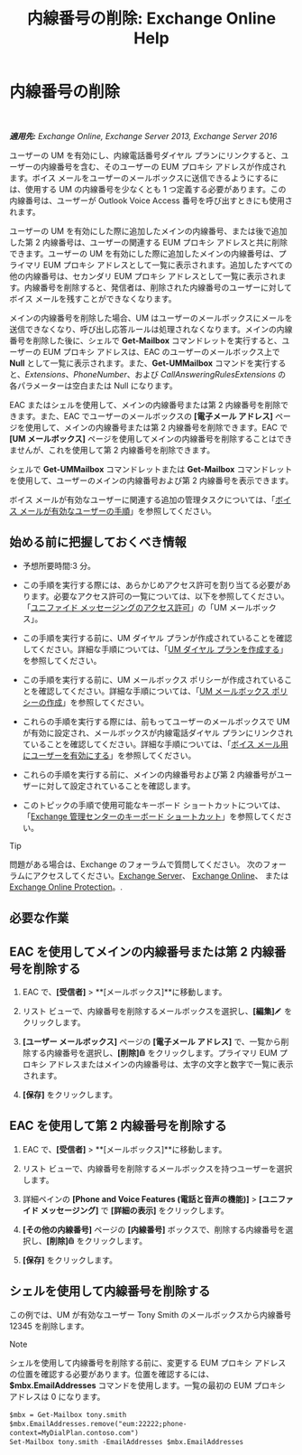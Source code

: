 ﻿---
title: '内線番号の削除: Exchange Online Help'
TOCTitle: 内線番号の削除
ms:assetid: c2b896cf-21f7-4453-a4e6-b23d236a6dd3
ms:mtpsurl: https://technet.microsoft.com/ja-jp/library/Dd351124(v=EXCHG.150)
ms:contentKeyID: 50555866
ms.date: 05/22/2018
mtps_version: v=EXCHG.150
ms.translationtype: HT
---

# 内線番号の削除

 

_**適用先:** Exchange Online, Exchange Server 2013, Exchange Server 2016_

ユーザーの UM を有効にし、内線電話番号ダイヤル プランにリンクすると、ユーザーの内線番号を含む、そのユーザーの EUM プロキシ アドレスが作成されます。ボイス メールをユーザーのメールボックスに送信できるようにするには、使用する UM の内線番号を少なくとも 1 つ定義する必要があります。この内線番号は、ユーザーが Outlook Voice Access 番号を呼び出すときにも使用されます。

ユーザーの UM を有効にした際に追加したメインの内線番号、または後で追加した第 2 内線番号は、ユーザーの関連する EUM プロキシ アドレスと共に削除できます。ユーザーの UM を有効にした際に追加したメインの内線番号は、プライマリ EUM プロキシ アドレスとして一覧に表示されます。追加したすべての他の内線番号は、セカンダリ EUM プロキシ アドレスとして一覧に表示されます。内線番号を削除すると、発信者は、削除された内線番号のユーザーに対してボイス メールを残すことができなくなります。

メインの内線番号を削除した場合、UM はユーザーのメールボックスにメールを送信できなくなり、呼び出し応答ルールは処理されなくなります。メインの内線番号を削除した後に、シェルで **Get-Mailbox** コマンドレットを実行すると、ユーザーの EUM プロキシ アドレスは、EAC のユーザーのメールボックス上で **Null** として一覧に表示されます。また、**Get-UMMailbox** コマンドを実行すると、*Extensions*、*PhoneNumber*、および *CallAnsweringRulesExtensions* の各パラメーターは空白または Null になります。

EAC またはシェルを使用して、メインの内線番号または第 2 内線番号を削除できます。また、EAC でユーザーのメールボックスの **\[電子メール アドレス\]** ページを使用して、メインの内線番号または第 2 内線番号を削除できます。EAC で **\[UM メールボックス\]** ページを使用してメインの内線番号を削除することはできませんが、これを使用して第 2 内線番号を削除できます。

シェルで **Get-UMMailbox** コマンドレットまたは **Get-Mailbox** コマンドレットを使用して、ユーザーのメインの内線番号および第 2 内線番号を表示できます。

ボイス メールが有効なユーザーに関連する追加の管理タスクについては、「[ボイス メールが有効なユーザーの手順](voice-mail-enabled-user-procedures-exchange-2013-help.md)」を参照してください。

## 始める前に把握しておくべき情報

  - 予想所要時間:3 分。

  - この手順を実行する際には、あらかじめアクセス許可を割り当てる必要があります。必要なアクセス許可の一覧については、以下を参照してください。「[ユニファイド メッセージングのアクセス許可](unified-messaging-permissions-exchange-2013-help.md)」の「UM メールボックス」。

  - この手順を実行する前に、UM ダイヤル プランが作成されていることを確認してください。詳細な手順については、「[UM ダイヤル プランを作成する](create-a-um-dial-plan-exchange-2013-help.md)」を参照してください。

  - この手順を実行する前に、UM メールボックス ポリシーが作成されていることを確認してください。詳細な手順については、「[UM メールボックス ポリシーの作成](create-a-um-mailbox-policy-exchange-2013-help.md)」を参照してください。

  - これらの手順を実行する際には、前もってユーザーのメールボックスで UM が有効に設定され、メールボックスが内線電話ダイヤル プランにリンクされていることを確認してください。詳細な手順については、「[ボイス メール用にユーザーを有効にする](enable-a-user-for-voice-mail-exchange-2013-help.md)」を参照してください。

  - これらの手順を実行する前に、メインの内線番号および第 2 内線番号がユーザーに対して設定されていることを確認します。

  - このトピックの手順で使用可能なキーボード ショートカットについては、「[Exchange 管理センターのキーボード ショートカット](keyboard-shortcuts-in-the-exchange-admin-center-exchange-online-protection-help.md)」を参照してください。


> [!TIP]
> 問題がある場合は、Exchange のフォーラムで質問してください。 次のフォーラムにアクセスしてください。<A href="https://go.microsoft.com/fwlink/p/?linkid=60612">Exchange Server</A>、 <A href="https://go.microsoft.com/fwlink/p/?linkid=267542">Exchange Online</A>、 または <A href="https://go.microsoft.com/fwlink/p/?linkid=285351">Exchange Online Protection</A>。.



## 必要な作業

## EAC を使用してメインの内線番号または第 2 内線番号を削除する

1.  EAC で、**\[受信者\]** \> **\[メールボックス\]**に移動します。

2.  リスト ビューで、内線番号を削除するメールボックスを選択し、**\[編集\]**![編集アイコン](images/Bb124582.6f53ccb2-1f13-4c02-bea0-30690e6ea71d(EXCHG.150).gif "編集アイコン") をクリックします。

3.  **\[ユーザー メールボックス\]** ページの **\[電子メール アドレス\]** で、一覧から削除する内線番号を選択し、**\[削除\]**![\[削除\] アイコン](images/JJ651670.14f639f6-61e8-4418-bbfb-0db14de9d2f5(EXCHG.150).gif "[削除] アイコン") をクリックします。プライマリ EUM プロキシ アドレスまたはメインの内線番号は、太字の文字と数字で一覧に表示されます。

4.  **\[保存\]** をクリックします。

## EAC を使用して第 2 内線番号を削除する

1.  EAC で、**\[受信者\]** \> **\[メールボックス\]**に移動します。

2.  リスト ビューで、内線番号を削除するメールボックスを持つユーザーを選択します。

3.  詳細ペインの **\[Phone and Voice Features (電話と音声の機能)\]** \> **\[ユニファイド メッセージング\]** で **\[詳細の表示\]** をクリックします。

4.  **\[その他の内線番号\]** ページの **\[内線番号\]** ボックスで、削除する内線番号を選択し、**\[削除\]**![\[削除\] アイコン](images/JJ651670.14f639f6-61e8-4418-bbfb-0db14de9d2f5(EXCHG.150).gif "[削除] アイコン") をクリックします。

5.  **\[保存\]** をクリックします。

## シェルを使用して内線番号を削除する

この例では、UM が有効なユーザー Tony Smith のメールボックスから内線番号 12345 を削除します。


> [!NOTE]
> シェルを使用して内線番号を削除する前に、変更する EUM プロキシ アドレスの位置を確認する必要があります。位置を確認するには、<STRONG>$mbx.EmailAddresses</STRONG> コマンドを使用します。一覧の最初の EUM プロキシ アドレスは 0 になります。



    $mbx = Get-Mailbox tony.smith
    $mbx.EmailAddresses.remove("eum:22222;phone-context=MyDialPlan.contoso.com") 
    Set-Mailbox tony.smith -EmailAddresses $mbx.EmailAddresses

